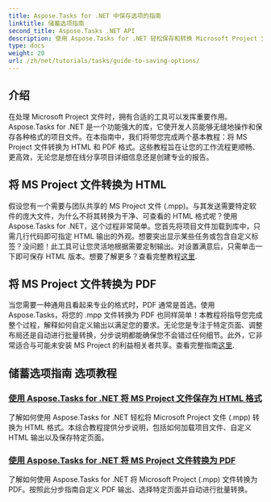 ```yaml
---
title: Aspose.Tasks for .NET 中保存选项的指南
linktitle: 储蓄选项指南
second_title: Aspose.Tasks .NET API
description: 使用 Aspose.Tasks for .NET 轻松保存和转换 Microsoft Project 文件。探索导出为 HTML 和 PDF 格式的教程。
type: docs
weight: 20
url: /zh/net/tutorials/tasks/guide-to-saving-options/
---
```

## 介绍

在处理 Microsoft Project 文件时，拥有合适的工具可以发挥重要作用。Aspose.Tasks for .NET 是一个功能强大的库，它使开发人员能够无缝地操作和保存各种格式的项目文件。在本指南中，我们将带您完成两个基本教程：将 MS Project 文件转换为 HTML 和 PDF 格式。这些教程旨在让您的工作流程更顺畅、更高效，无论您是想在线分享项目详细信息还是创建专业的报告。

## 将 MS Project 文件转换为 HTML

假设您有一个需要与团队共享的 MS Project 文件 (.mpp)。与其发送需要特定软件的庞大文件，为什么不将其转换为干净、可查看的 HTML 格式呢？使用 Aspose.Tasks for .NET，这个过程非常简单。您首先将项目文件加载到库中，只需几行代码即可指定 HTML 输出的外观。想要突出显示某些任务或包含自定义标签？没问题！此工具可让您灵活地根据需要定制输出。对设置满意后，只需单击一下即可保存 HTML 版本。想要了解更多？查看完整教程[这里](./save-ms-project-files-to-html-format/).

## 将 MS Project 文件转换为 PDF

当您需要一种通用且看起来专业的格式时，PDF 通常是首选。使用 Aspose.Tasks，将您的 .mpp 文件转换为 PDF 也同样简单！本教程将指导您完成整个过程，解释如何自定义输出以满足您的要求。无论您是专注于特定页面、调整布局还是自动进行批量转换，分步说明都能确保您不会错过任何细节。此外，它非常适合与可能未安装 MS Project 的利益相关者共享。查看完整指南[这里](./convert-ms-project-files-to-pdf/).

## 储蓄选项指南 选项教程
### [使用 Aspose.Tasks for .NET 将 MS Project 文件保存为 HTML 格式](./save-ms-project-files-to-html-format/)
了解如何使用 Aspose.Tasks for .NET 轻松将 Microsoft Project 文件 (.mpp) 转换为 HTML 格式。本综合教程提供分步说明，包括如何加载项目文件、自定义 HTML 输出以及保存特定页面。
### [使用 Aspose.Tasks for .NET 将 MS Project 文件转换为 PDF](./convert-ms-project-files-to-pdf/)
了解如何使用 Aspose.Tasks for .NET 将 Microsoft Project (.mpp) 文件转换为 PDF。按照此分步指南自定义 PDF 输出、选择特定页面并自动进行批量转换。